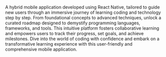 A hybrid mobile application developed using React Native, tailored to guide new users through an immersive journey of learning coding and technology step by step. From foundational concepts to advanced techniques, unlock a curated roadmap designed to demystify programming languages, frameworks, and tools. This intuitive platform fosters collaborative learning and empowers users to track their progress, set goals, and achieve milestones. Dive into the world of coding with confidence and embark on a transformative learning experience with this user-friendly and comprehensive mobile application.
